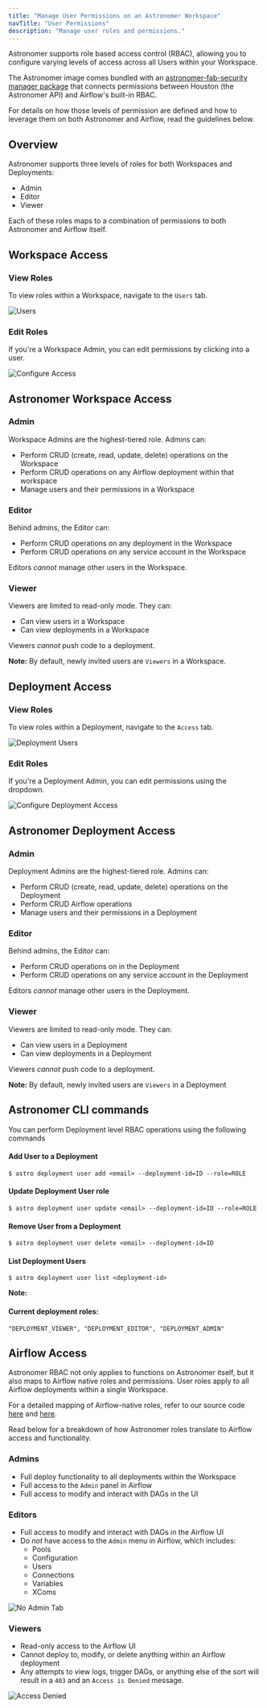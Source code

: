 ```yaml
---
title: "Manage User Permissions on an Astronomer Workspace"
navTitle: "User Permissions"
description: "Manage user roles and permissions."
---
```


Astronomer supports role based access control (RBAC), allowing you to configure varying levels of access across all Users within your Workspace.

The Astronomer image comes bundled with an [astronomer-fab-security manager package](https://github.com/astronomer/astronomer-fab-securitymanager/blob/3067c0470dbb1a528d1e251fb45312d01989e6a4/README.md) that connects permissions between
Houston (the Astronomer API) and Airflow's built-in RBAC.

For details on how those levels of permission are defined and how to leverage them on both Astronomer and Airflow, read the guidelines below.

## Overview

Astronomer supports three levels of roles for both Workspaces and Deployments:

   - Admin
   - Editor
   - Viewer

Each of these roles maps to a combination of permissions to both Astronomer and Airflow itself.

## Workspace Access

### View Roles

To view roles within a Workspace, navigate to the `Users` tab.

![Users](https://assets2.astronomer.io/main/docs/astronomer-ui/users_permissions.png)

### Edit Roles

If you're a Workspace Admin, you can edit permissions by clicking into a user.

![Configure Access](https://assets2.astronomer.io/main/docs/astronomer-ui/configure_access-0.22.png)

## Astronomer Workspace Access

### Admin

Workspace Admins are the highest-tiered role. Admins can:

- Perform CRUD (create, read, update, delete) operations on the Workspace
- Perform CRUD operations on any Airflow deployment within that workspace
- Manage users and their permissions in a Workspace

### Editor

Behind admins, the Editor can:

- Perform CRUD operations on any deployment in the Workspace
- Perform CRUD operations on any service account in the Workspace

Editors _cannot_ manage other users in the Workspace.

### Viewer

Viewers are limited to read-only mode. They can:

- Can view users in a Workspace
- Can view deployments in a Workspace

Viewers _cannot_ push code to a deployment.

**Note:** By default, newly invited users are `Viewers` in a Workspace.

## Deployment Access

### View Roles

To view roles within a Deployment, navigate to the `Access` tab.

![Deployment Users](https://assets2.astronomer.io/main/docs/astronomer-ui/deployment_users_0.22.png)

### Edit Roles

If you're a Deployment Admin, you can edit permissions using the dropdown.

![Configure Deployment Access](https://assets2.astronomer.io/main/docs/astronomer-ui/deployment_users_edit_0.22.png)

## Astronomer Deployment Access

### Admin

Deployment Admins are the highest-tiered role. Admins can:

- Perform CRUD (create, read, update, delete) operations on the Deployment
- Perform CRUD Airflow operations
- Manage users and their permissions in a Deployment

### Editor

Behind admins, the Editor can:

- Perform CRUD operations on in the Deployment
- Perform CRUD operations on any service account in the Deployment

Editors _cannot_ manage other users in the Deployment.

### Viewer

Viewers are limited to read-only mode. They can:

- Can view users in a Deployment
- Can view deployments in a Deployment

Viewers _cannot_ push code to a deployment.

**Note:** By default, newly invited users are `Viewers` in a Deployment

## Astronomer CLI commands

You can perform Deployment level RBAC operations using the following commands

#### Add User to a Deployment

```
$ astro deployment user add <email> --deployment-id=ID --role=ROLE
```

#### Update Deployment User role

```
$ astro deployment user update <email> --deployment-id=ID --role=ROLE
```

#### Remove User from a Deployment

```
$ astro deployment user delete <email> --deployment-id=ID
```

#### List Deployment Users

```
$ astro deployment user list <deployment-id>
```

**Note:**
#### Current deployment roles:
```
"DEPLOYMENT_VIEWER", "DEPLOYMENT_EDITOR", "DEPLOYMENT_ADMIN"
```

## Airflow Access

Astronomer RBAC not only applies to functions on Astronomer itself, but it also maps to Airflow native roles and permissions. User roles apply to all Airflow deployments within a single Workspace.

For a detailed mapping of Airflow-native roles, refer to our source code [here](https://github.com/astronomer/docs/blob/2725107126909019c6db02c7d40dcccfe20e9312/cloud/stable/reference/default.yaml#L261) and [here](https://github.com/astronomer/docs/blob/2725107126909019c6db02c7d40dcccfe20e9312/cloud/stable/reference/authorization-handler.js#L89-L113).

Read below for a breakdown of how Astronomer roles translate to Airflow access and functionality.

### Admins

- Full deploy functionality to all deployments within the Workspace
- Full access to the `Admin` panel in Airflow
- Full access to modify and interact with DAGs in the UI

### Editors

- Full access to modify and interact with DAGs in the Airflow UI
- Do *not* have access to the `Admin` menu in Airflow, which includes:
    - Pools
    - Configuration
    - Users
    - Connections
    - Variables
    - XComs

![No Admin Tab](https://assets2.astronomer.io/main/docs/astronomer-ui/editor_view.png)

### Viewers

- Read-only access to the Airflow UI
- Cannot deploy to, modify, or delete anything within an Airflow deployment
- Any attempts to view logs, trigger DAGs, or anything else of the sort will result in a `403` and an `Access is Denied` message.

![Access Denied](https://assets2.astronomer.io/main/docs/astronomer-ui/access_denied.png)
